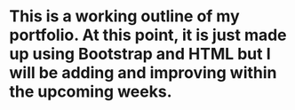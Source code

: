 # This is a working outline of my portfolio. At this point, it is just made up using Bootstrap and HTML but I will be adding and improving within the upcoming weeks.